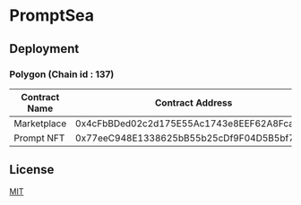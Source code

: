 # PromptSea


## Deployment

### Polygon (Chain id : 137) 

Contract Name | Contract Address 
--- | --- 
Marketplace | 0x4cFbBDed02c2d175E55Ac1743e8EEF62A8Fca6cB
Prompt NFT | 0x77eeC948E1338625bB55b25cDf9F04D5B5bf7700

## License

[MIT](./LICENSE)
